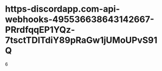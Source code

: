# https-discordapp.com-api-webhooks-495536638643142667-PRrdfqqEP1YQz-7tsctTDlTdiY89pRaGw1jUMoUPvS91Q
6

